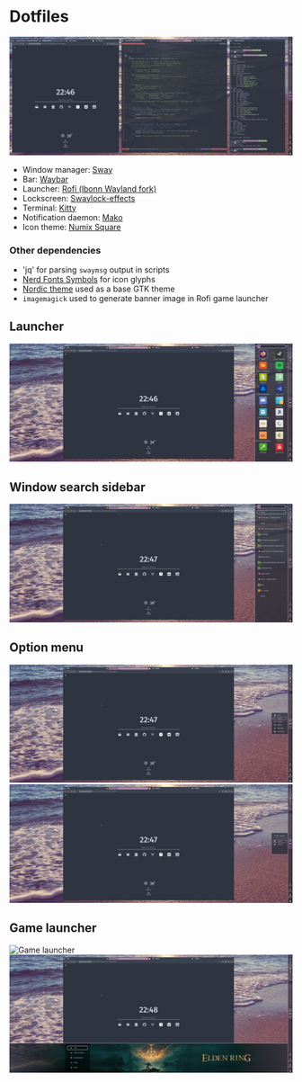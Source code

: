 # Dotfiles
![Messy](/doc/messy.png)

* Window manager: [Sway](https://github.com/swaywm/sway)
* Bar: [Waybar](https://github.com/Alexays/Waybar)
* Launcher: [Rofi (lbonn Wayland fork)](https://github.com/lbonn/rofi)
* Lockscreen: [Swaylock-effects](https://github.com/mortie/swaylock-effects)
* Terminal: [Kitty](https://sw.kovidgoyal.net/kitty/)
* Notification daemon: [Mako](https://github.com/emersion/mako)
* Icon theme: [Numix Square](https://github.com/numixproject/numix-icon-theme-square)

### Other dependencies

* 'jq' for parsing `swaymsg` output in scripts
* [Nerd Fonts Symbols](https://archlinux.org/packages/community/any/ttf-nerd-fonts-symbols-1000-em-mono/) for icon glyphs
* [Nordic theme](https://github.com/EliverLara/Nordic) used as a base GTK theme
* `imagemagick` used to generate banner image in Rofi game launcher

## Launcher
![Launcher](/doc/drun_launcher.png)

## Window search sidebar
![Window search](/doc/window_search.png)

## Option menu
![Options menu](/doc/options_menu.png)
![Confirmation dialog](/doc/confirmation_dialog.png)

## Game launcher
![Game launcher](/doc/game_launcher.png)
![Game splash menu](/doc/game_splash_menu.png)
